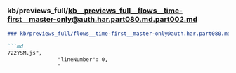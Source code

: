 ### kb/previews_full/kb__previews_full__flows__time-first__master-only@auth.har.part080.md.part002.md

```md
### kb/previews_full/flows__time-first__master-only@auth.har.part080.md (part 002)

```md
722YSM.js",
                "lineNumber": 0,
                "
```

```

```
